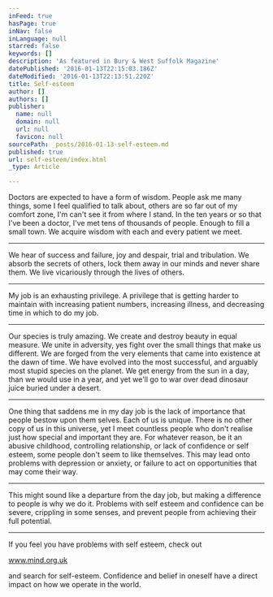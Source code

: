 ```yaml
---
inFeed: true
hasPage: true
inNav: false
inLanguage: null
starred: false
keywords: []
description: 'As featured in Bury & West Suffolk Magazine'
datePublished: '2016-01-13T22:15:03.186Z'
dateModified: '2016-01-13T22:13:51.220Z'
title: Self-esteem
author: []
authors: []
publisher:
  name: null
  domain: null
  url: null
  favicon: null
sourcePath: _posts/2016-01-13-self-esteem.md
published: true
url: self-esteem/index.html
_type: Article

---
```

Doctors are expected to have a form of wisdom. People ask me many things, some I feel qualified to talk about, others are so far out of my comfort zone, I'm can't see it from where I stand. In the ten years or so that I've been a doctor, I've met tens of thousands of people. Enough to fill a small town. We acquire wisdom with each and every patient we meet.

****

We hear of success and failure, joy and despair, trial and tribulation. We absorb the secrets of others, lock them away in our minds and never share them. We live vicariously through the lives of others.

****

My job is an exhausting privilege. A privilege that is getting harder to maintain with increasing patient numbers, increasing illness, and decreasing time in which to do my job. 

****

Our species is truly amazing. We create and destroy beauty in equal measure. We unite in adversity, yes fight over the small things that make us different. We are forged from the very elements that came into existence at the dawn of time. We have evolved into the most successful, and arguably most stupid species on the planet. We get energy from the sun in a day, than we would use in a year, and yet we'll go to war over dead dinosaur juice buried under a desert. 

****

One thing that saddens me in my day job is the lack of importance that people bestow upon them selves. Each of us is unique. There is no other copy of us in this universe, yet I meet countless people who don't realise just how special and important they are. For whatever reason, be it an abusive childhood, controlling relationship, or lack of confidence or self esteem, some people don't seem to like themselves. This may lead onto problems with depression or anxiety, or failure to act on opportunities that may come their way.

****

This might sound like a departure from the day job, but making a difference to people is why we do it.  Problems with self esteem and confidence can be severe, crippling in some senses, and prevent people from achieving their full potential.

****

If you feel you have problems with self esteem, check out 

www.mind.org.uk

**[][0]**

and search for self-esteem. Confidence and belief in oneself have a direct impact on how we operate in the world.  

[0]: http://www.mind.org.uk/